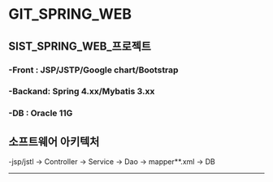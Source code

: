 # GIT_SPRING_WEB
## SIST_SPRING_WEB_프로젝트

### -Front  : JSP/JSTP/Google chart/Bootstrap  
### -Backand: Spring 4.xx/Mybatis 3.xx  
### -DB     : Oracle 11G  


## 소프트웨어 아키텍처  
-jsp/jstl -> Controller -> Service -> Dao -> mapper**.xml  -> DB  
***

